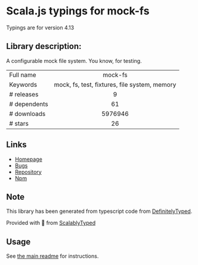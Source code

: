 
# Scala.js typings for mock-fs

Typings are for version 4.13

## Library description:
A configurable mock file system.  You know, for testing.

|                    |                 |
| ------------------ | :-------------: |
| Full name          | mock-fs |
| Keywords           | mock, fs, test, fixtures, file system, memory |
| # releases         | 9 |
| # dependents       | 61 |
| # downloads        | 5976946 |
| # stars            | 26 |

## Links
- [Homepage](https://github.com/tschaub/mock-fs)
- [Bugs](https://github.com/tschaub/mock-fs/issues)
- [Repository](https://github.com/tschaub/mock-fs)
- [Npm](https://www.npmjs.com/package/mock-fs)
    


## Note
This library has been generated from typescript code from [DefinitelyTyped](https://definitelytyped.org).

Provided with :purple_heart: from [ScalablyTyped](https://github.com/oyvindberg/ScalablyTyped)

## Usage
See [the main readme](../../readme.md) for instructions.


